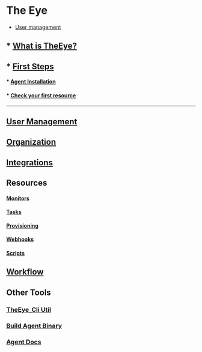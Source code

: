 # The Eye

* [User management](users/README.md)


## * [What is TheEye?](README.md#what-is-theeye)
## * [First Steps](README.md#first-steps)
#### * [Agent Installation](README.md#agent-installation)
#### * [Check your first resource](README.md#check-your-first-resource)

----

## [User Management](#users)
## [Organization](#organization-1)
## [Integrations](#integrations-1)

## Resources
#### [Monitors](#monitors-1)
#### [Tasks](#tasks-1)
#### [Provisioning](#provisioning-templates)
#### [Webhooks](#webhooks-1)
#### [Scripts](#scripts-1)

## [Workflow](#workflow-1)

## Other Tools
### [TheEye_Cli Util](cli)
### [Build Agent Binary](agent/binary_build.md)
### [Agent Docs](agent)
